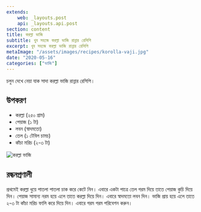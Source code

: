 ```yaml
---
extends:
    web: _layouts.post
    api: _layouts.api.post
section: content
title: করল্লা ভাজি
subtitle: খুব সহজে করল্লা ভাজি রান্নার রেসিপি
excerpt: খুব সহজে করল্লা ভাজি রান্নার রেসিপি
metaImage: "/assets/images/recipes/korolla-vaji.jpg"
date: "2020-05-16"
categories: ["ভাজি"]
---
```


চলুন দেখে নেয়া যাক সাদা করল্লা ভাজি রান্নার রেসিপি।

## উপকরণ

- করল্লা (২৫০ গ্রাম)
- পেয়াজ (১ টা)
- লবন (স্বাদমতো)
- তেল (১ টেবিল চামচ)
- কাঁচা মরিচ (২-৩ টা)

![করল্লা ভাজি](/assets/images/recipes/korolla-vaji.jpg)

## রন্ধনপ্রণালী

প্রথমেই করল্লা ধুয়ে পাতলা পাতলা চাক করে কেটে নিন। এবারে একটা পাত্রে তেল গরম দিয়ে তাতে পেয়াজ কুচি দিয়ে
দিন। পেয়াজ সামান্য নরম হয়ে এলে তাতে করল্লা দিয়ে দিন। এবারে স্বাদমতো লবন দিন। ভাজি প্রায় হয়ে এলে তাতে
২-৩ টা কাঁচা মরিচ ফালি করে দিয়ে দিন। এবারে গরম গরম পরিবেশন করুন।
